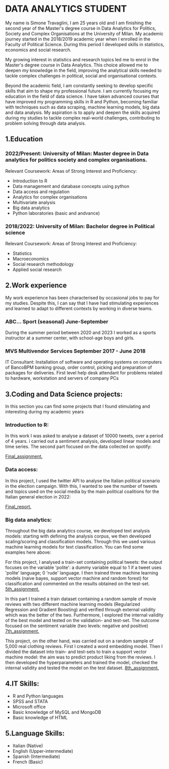 # DATA ANALYTICS STUDENT

My name is Simone Travaglini, I am 25 years old and I am finishing the second year of the Master's degree course in Data Analytics for Politics, Society and Complex Organisations at the University of Milan. My academic journey started in the 2018/2019 academic year when I enrolled in the Faculty of Political Science. During this period I developed skills in statistics, economics and social research.

My growing interest in statistics and research topics led me to enrol in the Master's degree course in Data Analytics. This choice allowed me to deepen my knowledge in the field, improving the analytical skills needed to tackle complex challenges in political, social and organisational contexts.

Beyond the academic field, I am constantly seeking to develop specific skills that aim to shape my professional future. I am currently focusing my education in the field of data science. I have taken advanced courses that have improved my programming skills in R and Python, becoming familiar with techniques such as data scraping, machine learning models, big data and data analysis. My aspiration is to apply and deepen the skills acquired during my studies to tackle complex real-world challenges, contributing to problem solving through data analysis.


##  1.Education
### 2022/Present: University of Milan: Master degree in Data analytics for politics society and complex organisations.
Relevant Coursework: Areas of Strong Interest and Proficiency:
- Introduction to R
- Data management and database concepts using python
- Data access and regulation
- Analytics for complex organisations
- Multivariate analysis
- Big data analytics
- Python laboratories (basic and andvance)
  
### 2018/2022: University of Milan: Bachelor degree in Political science
Relevant Coursework: Areas of Strong Interest and Proficiency:
- Statistics
- Macroeconomics
- Social research methodology
- Applied social research

##  2.Work experience

My work experience has been characterised by occasional jobs to pay for my studies. Despite this, I can say that I have had stimulating experiences and learned to adapt to different contexts by working in diverse teams.

### ABC... Sport (seasonal) June-September
During the summer period between 2020 and 2023 I worked as a sports instructor at a summer center, with school-age boys and girls.

### MVS Multivendor Services September 2017 - June 2018
IT Consultant: Installation of software and operating systems on computers of BancoBPM banking group, order control, picking and preparation of packages for deliveries. First level help desk attendant for problems related to hardware, workstation and servers of company PCs

##  3.Coding and Data Science projects:
In this section you can find some projects that I found stimulating and interesting during my academic years

### Introduction to R: 
In this work I was asked to analyse a dataset of 10000 tweets, over a period of 4 years. i carried out a sentiment analysis, developed linear models and time series. The second part focused on the data collected on spotify:

<a href="projects/final_assignment_Travaglini.html" target="_blank">Final_assignment.</a>

### Data access: 
In this project, I used the twitter API to analyse the Italian political scenario in the election campaign. With this, I wanted to see the number of tweets and topics used on the social media by the main political coalitions for the Italian general election in 2022:

<a href="projects/finalreport_Travaglini.html" target="_blank">Final_report.</a>

### Big data analytics: 

Throughout the big data analytics course, we developed text analysis models: starting with defining the analysis corpus, we then developed scaling/scoring and classification models. Through this we used various machine learning models for text classification.
You can find some examples here above:

For this project, I analysed a train-set containing political tweets: the output focuses on the variable 'polite': a dummy variable equal to 1 if a tweet uses 'polite' language; 0 'rude' language. I then trained three machine learning models (naive bayes, support vector machine and random forest) for classification and commented on the results obtained on the test-set.
<a href="projects/fifth_assignment_travaglini.html" target="_blank">5th_assignment.</a>

In this part I trained a train dataset containing a random sample of movie reviews with two different machine learning models (Regularized Regression and
Gradient Boosting) and verified through external validity which was the better of the two. Furthermore, I explored the internal validity of the best model and tested on the validation- and test-set. The outcome focused on the sentiment variable (two levels: negative and positive)
<a href="projects/ass7_travaglini.pdf" target="_blank">7th_assignment.</a>

This project, on the other hand, was carried out on a random sample of 5,000 real clothing reviews. First I created a word embedding model. Then I divided the dataset into train- and test-sets to train a support vector machine model: the aim was to predict product liking from the reviews. I then developed the hyperparameters and trained the model, checked the internal validity and tested the model on the test dataset.
<a href="projects/8ass.html" target="_blank">8th_assignment.</a>

##  4.IT Skills:
- R and Python languages
- SPSS and STATA
- Microsoft office
- Basic knowledge of MySQL and MongoDB
- Basic knowledge of HTML
  
##  5.Language Skills:
- Italian (Native)
- English (Upper-intermediate)
- Spanish (Intermediate)
- French (Basic)
